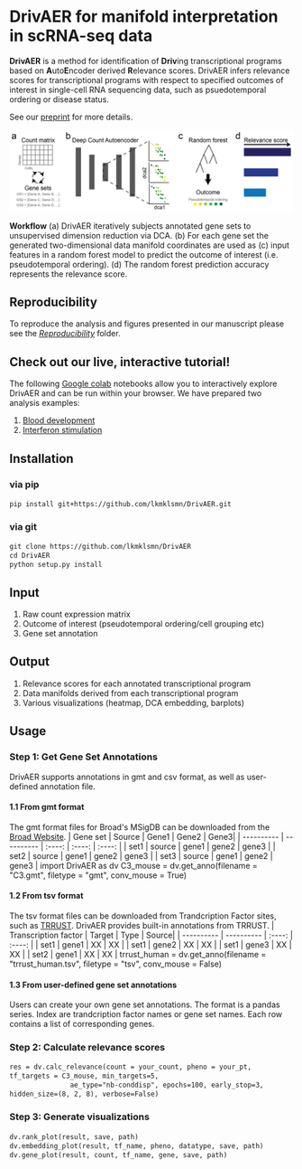 # DrivAER for manifold interpretation in scRNA-seq data
**DrivAER** is a method for identification of **Driv**ing transcriptional programs based on **A**uto**E**ncoder derived **R**elevance scores. 
DrivAER infers relevance scores for transcriptional programs with respect to specified outcomes of interest in single-cell RNA sequencing data, such as psuedotemporal ordering or disease status.

See our [preprint](https://www.biorxiv.org/content/10.1101/864165v1) for more details.

<p align="center"> 
<img src="Figure1.PNG">
</p>

**Workflow** (a) DrivAER iteratively subjects annotated gene sets to unsupervised dimension reduction via DCA. (b) For each gene set the generated two-dimensional data manifold coordinates are used as (c) input features in a random forest model to predict the outcome of interest (i.e. pseudotemporal ordering). (d) The random forest prediction accuracy represents the relevance score. 

## Reproducibility
To reproduce the analysis and figures presented in our manuscript please see the [*Reproducibility*](https://github.com/lkmklsmn/DrivAER/tree/master/Reproducibility) folder.

## Check out our live, interactive tutorial!
The following [Google colab](https://colab.research.google.com/) notebooks allow you to interactively explore DrivAER and can be run within your browser. We have prepared two analysis examples:
1. [Blood development](https://colab.research.google.com/drive/1zrQ7l3Orz7h-eGEX7MHRIBTTXzL_vu9O#scrollTo=VzAzfdHZrOWz)
2. [Interferon stimulation](https://colab.research.google.com/drive/13DA_dYlRjlKma1d9VB65JrfPhBvkEGDC#scrollTo=roa2rIBT1s_R)

## Installation
### via pip
	pip install git+https://github.com/lkmklsmn/DrivAER.git
### via git
	git clone https://github.com/lkmklsmn/DrivAER
	cd DrivAER
	python setup.py install

## Input
1. Raw count expression matrix
2. Outcome of interest (pseudotemporal ordering/cell grouping etc)
3. Gene set annotation

## Output
1. Relevance scores for each annotated transcriptional program
2. Data manifolds derived from each transcriptional program
3. Various visualizations (heatmap, DCA embedding, barplots)

## Usage

### Step 1: Get Gene Set Annotations
DrivAER supports annotations in gmt and csv format, as well as user-defined annotation file.
#### 1.1 From gmt format
The gmt format files for Broad's MSigDB can be downloaded from the [Broad Website](https://www.gsea-msigdb.org/gsea/downloads.jsp).
| Gene set | Source | Gene1 | Gene2 | Gene3|
| ---------- | ---------- |  :----:  |  :----:  |  :----:  | 
| set1 | source | gene1 | gene2 | gene3 |
| set2 | source | gene1 | gene2 | gene3 |
| set3 | source | gene1 | gene2 | gene3 |
	import DrivAER as dv
	C3_mouse = dv.get_anno(filename = "C3.gmt", filetype = "gmt", conv_mouse = True)
#### 1.2 From tsv format
The tsv format files can be downloaded from Trandcription Factor sites, such as [TRRUST](https://www.grnpedia.org/trrust/downloadnetwork.php). DrivAER provides built-in annotations from TRRUST.
| Transcription factor | Target | Type | Source|
| ---------- | ---------- |  :----:  |  :----:  | 
| set1 | gene1 | XX | XX |
| set1 | gene2 | XX | XX |
| set1 | gene3 | XX | XX |
| set2 | gene1 | XX | XX |
	trrust_human = dv.get_anno(filename = "trrust_human.tsv", filetype = "tsv", conv_mouse = False)
#### 1.3 From user-defined gene set annotations
Users can create your own gene set annotations. The format is a pandas series. Index are trandcription factor names or gene set names. Each row contains a list of corresponding genes.

### Step 2: Calculate relevance scores
	res = dv.calc_relevance(count = your_count, pheno = your_pt, tf_targets = C3_mouse, min_targets=5,
                   ae_type="nb-conddisp", epochs=100, early_stop=3, hidden_size=(8, 2, 8), verbose=False)
		   
### Step 3: Generate visualizations
	dv.rank_plot(result, save, path)
	dv.embedding_plot(result, tf_name, pheno, datatype, save, path)
	dv.gene_plot(result, count, tf_name, gene, save, path)
